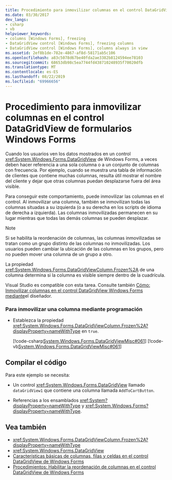 ```yaml
---
title: Procedimiento para inmovilizar columnas en el control DataGridView de formularios Windows Forms
ms.date: 03/30/2017
dev_langs:
- csharp
- vb
helpviewer_keywords:
- columns [Windows Forms], freezing
- DataGridView control [Windows Forms], freezing columns
- DataGridView control [Windows Forms], columns always in view
ms.assetid: 2ef8b1de-782e-4867-af8d-58171ab5c106
ms.openlocfilehash: a83c5078d67be40fda2ae3382b8124594ee78103
ms.sourcegitcommit: 68653db98c5ea7744fd438710248935f70020dfb
ms.translationtype: MT
ms.contentlocale: es-ES
ms.lasthandoff: 08/22/2019
ms.locfileid: "69966656"
---
```

# <a name="how-to-freeze-columns-in-the-windows-forms-datagridview-control"></a>Procedimiento para inmovilizar columnas en el control DataGridView de formularios Windows Forms
Cuando los usuarios ven los datos mostrados en un control <xref:System.Windows.Forms.DataGridView> de Windows Forms, a veces deben hacer referencia a una sola columna o a un conjunto de columnas con frecuencia. Por ejemplo, cuando se muestra una tabla de información de clientes que contiene muchas columnas, resulta útil mostrar el nombre del cliente y dejar que otras columnas puedan desplazarse fuera del área visible.  
  
 Para conseguir este comportamiento, puede inmovilizar las columnas en el control. Al inmovilizar una columna, también se inmovilizan todas las columnas situadas a su izquierda (o a su derecha en los scripts de idioma de derecha a izquierda). Las columnas inmovilizadas permanecen en su lugar mientras que todas las demás columnas se pueden desplazar.  
  
> [!NOTE]
> Si se habilita la reordenación de columnas, las columnas inmovilizadas se tratan como un grupo distinto de las columnas no inmovilizadas. Los usuarios pueden cambiar la ubicación de las columnas en los grupos, pero no pueden mover una columna de un grupo a otro.  
  
 La propiedad <xref:System.Windows.Forms.DataGridViewColumn.Frozen%2A> de una columna determina si la columna es visible siempre dentro de la cuadrícula.  
  
 Visual Studio es compatible con esta tarea.  Consulte también [Cómo: Inmovilizar columnas en el control DataGridView Windows Forms mediante](freeze-columns-in-the-datagrid-using-the-designer.md)el diseñador.  
  
### <a name="to-freeze-a-column-programmatically"></a>Para inmovilizar una columna mediante programación  
  
- Establezca la propiedad <xref:System.Windows.Forms.DataGridViewColumn.Frozen%2A?displayProperty=nameWithType> en `true`.  
  
     [!code-csharp[System.Windows.Forms.DataGridViewMisc#061](~/samples/snippets/csharp/VS_Snippets_Winforms/System.Windows.Forms.DataGridViewMisc/CS/datagridviewmisc.cs#061)]
     [!code-vb[System.Windows.Forms.DataGridViewMisc#061](~/samples/snippets/visualbasic/VS_Snippets_Winforms/System.Windows.Forms.DataGridViewMisc/VB/datagridviewmisc.vb#061)]  
  
## <a name="compiling-the-code"></a>Compilar el código  
 Para este ejemplo se necesita:  
  
- Un control <xref:System.Windows.Forms.DataGridView> llamado `dataGridView1` que contiene una columna llamada `AddToCartButton`.  
  
- Referencias a los ensamblados <xref:System?displayProperty=nameWithType> y <xref:System.Windows.Forms?displayProperty=nameWithType>.  
  
## <a name="see-also"></a>Vea también

- <xref:System.Windows.Forms.DataGridViewColumn.Frozen%2A?displayProperty=nameWithType>
- <xref:System.Windows.Forms.DataGridView>
- [Características básicas de columnas, filas y celdas en el control DataGridView de Windows Forms](basic-column-row-and-cell-features-wf-datagridview-control.md)
- [Procedimientos: Habilitar la reordenación de columnas en el control DataGridView de Windows Forms](how-to-enable-column-reordering-in-the-windows-forms-datagridview-control.md)
